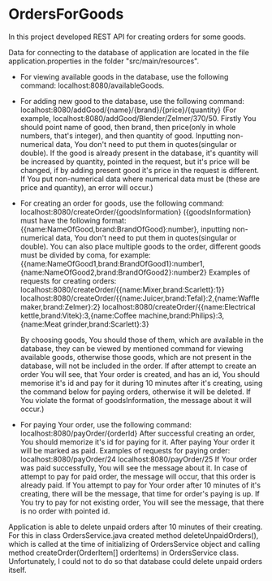 # OrdersForGoods
In this project developed REST API for creating orders for some goods.

Data for connecting to the database of application are located in the file application.properties in the folder "src/main/resources".

- For viewing available goods in the database, use the following command: localhost:8080/availableGoods.

- For adding new good to the database, use the following command: localhost:8080/addGood/{name}/{brand}/{price}/{quantity}
    (For example, localhost:8080/addGood/Blender/Zelmer/370/50. Firstly You should point name of good, then brand, then price(only in whole numbers, that's integer), and then quantity of good.
    Inputting non-numerical data, You don't need to put them in quotes(singular or double). If the good is already present in the database, it's quantity will be increased by quantity, pointed in the request, 
    but it's price will be changed, if by adding present good it's price in the request is different. If You put non-numerical data where numerical data must be (these are price and quantity), an error will occur.)

- For creating an order for goods, use the following command: localhost:8080/createOrder/{goodsInformation}
    ({goodsInformation} must have the following format:{{name:NameOfGood,brand:BrandOfGood}:number}, inputting non-numerical data, You don't need to put them in quotes(singular or double).
    You can also place multiple goods to the order, different goods must be divided by coma, for example:{{name:NameOfGood1,brand:BrandOfGood1}:number1,{name:NameOfGood2,brand:BrandOfGood2}:number2}
    Examples of requests for creating orders:
      localhost:8080/createOrder/{{name:Mixer,brand:Scarlett}:1}}
      localhost:8080/createOrder/{{name:Juicer,brand:Tefal}:2,{name:Waffle maker,brand:Zelmer}:2}
      localhost:8080/createOrder/{{name:Electrical kettle,brand:Vitek}:3,{name:Coffee machine,brand:Philips}:3,{name:Meat grinder,brand:Scarlett}:3}
    
    By choosing goods, You should those of them, which are available in the database, they can be viewed by mentioned command for viewing available goods, otherwise those goods, which are not present in the database,
    will not be included in the order.
    If after attempt to create an order You will see, that Your order is created, and has an id, You should memorise it's id and pay for it during 10 minutes after it's creating, using the command below for paying
    orders, otherwise it will be deleted. If You violate the format of goodsInformation, the message about it will occur.)

- For paying Your order, use the following command:
    localhost:8080/payOrder/{orderId}
    After successful creating an order, You should memorize it's id for paying for it. After paying Your order it will be marked as paid.
    Examples of requests for paying order:
      localhost:8080/payOrder/24
      localhost:8080/payOrder/25
    If Your order was paid successfully, You will see the message about it. In case of attempt to pay for paid order, the message will occur, that this order is already paid. If You attempt to pay for Your order
    after 10 minutes of it's creating, there will be the message, that time for order's paying is up. If You try to pay for not existing order, You will see the message, that there is no order with pointed id. 

Application is able to delete unpaid orders after 10 minutes of their creating. For this in class OrdersService.java created method deleteUnpaidOrders(), which is called at the time of initializing of 
OrdersService object and calling method createOrder(OrderItem[] orderItems) in OrdersService class. Unfortunately, I could not to do so that database could delete unpaid orders itself.



